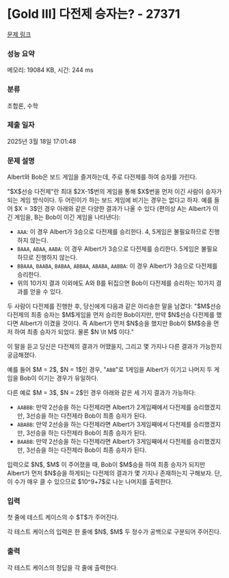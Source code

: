 # [Gold III] 다전제 승자는? - 27371 

[문제 링크](https://www.acmicpc.net/problem/27371) 

### 성능 요약

메모리: 19084 KB, 시간: 244 ms

### 분류

조합론, 수학

### 제출 일자

2025년 3월 18일 17:01:48

### 문제 설명

<p>Albert와 Bob은 보드 게임을 즐겨하는데, 주로 다전제를 하여 승자를 가린다.</p>

<p>"$X$선승 다전제"란 최대 $2X-1$번의 게임을 통해 $X$번을 먼저 이긴 사람이 승자가 되는 게임 방식이다. 두 어린이가 하는 보드 게임에 비기는 경우는 없다고 하자. 예를 들어 $X = 3$인 경우 아래와 같은 다양한 결과가 나올 수 있다 (편의상 A는 Albert가 이긴 게임을, B는 Bob이 이긴 게임을 나타낸다):</p>

<ul>
	<li><code>AAA</code>: 이 경우 Albert가 3승으로 다전제를 승리한다. 4, 5게임은 불필요하므로 진행하지 않는다.</li>
	<li><code>BAAA</code>, <code>ABAA</code>, <code>AABA</code>: 이 경우 Albert가 3승으로 다전제를 승리한다. 5게임은 불필요하므로 진행하지 않는다.</li>
	<li><code>BBAAA</code>, <code>BAABA</code>, <code>BABAA</code>, <code>ABBAA</code>, <code>ABABA</code>, <code>AABBA</code>: 이 경우 Albert가 3승으로 다전제를 승리한다.</li>
	<li>위의 10가지 결과 이외에도 A와 B를 뒤집으면 Bob이 다전제를 승리하는 10가지 결과를 얻을 수 있다.</li>
</ul>

<p>두 사람이 다전제를 진행한 후, 당신에게 다음과 같은 아리송한 말을 남겼다: "$M$선승 다전제의 최종 승자는 $M$게임을 먼저 승리한 Bob이지만, 만약 $N$선승 다전제를 했다면 Albert가 이겼을 것이다. 즉 Albert가 먼저 $N$승을 했지만 Bob이 $M$승을 먼저 하여 최종 승자가 되었다. 물론 $N \lt M$ 이다."</p>

<p>이 말을 듣고 당신은 다전제의 결과가 어땠을지, 그리고 몇 가지나 다른 결과가 가능한지 궁금해졌다.</p>

<p>예를 들어 $M = 2$, $N = 1$인 경우, "<code>ABB</code>"로 1게임을 Albert가 이기고 나머지 두 게임을 Bob이 이기는 경우가 유일하다.</p>

<p>다른 예로 $M = 3$, $N = 2$인 경우 아래와 같은 세 가지 결과가 가능하다:</p>

<ul>
	<li><code>AABBB</code>: 만약 2선승을 하는 다전제라면 Albert가 2게임째에서 다전제를 승리했겠지만, 3선승을 하는 다전제라 Bob이 최종 승자가 된다.</li>
	<li><code>ABABB</code>: 만약 2선승을 하는 다전제라면 Albert가 3게임째에서 다전제를 승리했겠지만, 3선승을 하는 다전제라 Bob이 최종 승자가 된다.</li>
	<li><code>BAABB</code>: 만약 2선승을 하는 다전제라면 Albert가 3게임째에서 다전제를 승리했겠지만, 3선승을 하는 다전제라 Bob이 최종 승자가 된다.</li>
</ul>

<p>입력으로 $N$, $M$ 이 주어졌을 때, Bob이 $M$승을 하여 최종 승자가 되지만 Albert가 먼저 $N$승을 하게되는 다전제의 결과가 몇 가지나 존재하는지 구해보자. 단, 이 수가 매우 클 수 있으므로 $10^9+7$로 나눈 나머지를 출력한다.</p>

### 입력 

 <p>첫 줄에 테스트 케이스의 수 $T$가 주어진다.</p>

<p>각 테스트 케이스의 입력은 한 줄에 $N$, $M$ 두 정수가 공백으로 구분되어 주어진다.</p>

### 출력 

 <p>각 테스트 케이스의 정답을 각 줄에 출력한다.</p>

